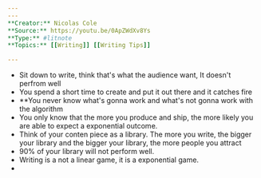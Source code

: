 ```yaml
---
---
**Creator:** Nicolas Cole
**Source:** https://youtu.be/0ApZWdXv8Ys
**Type:** #litnote 
**Topics:** [[Writing]] [[Writing Tips]]

---
```

- Sit down to write, think that's what the audience want, It doesn't perfrom well
- You spend a short time to create and put it out there and it catches fire
- **You never know what's gonna work and what's not gonna work with the algorithm
- You only know that the more you produce and ship, the more likely you are able to expect a exponential outcome.
- Think of your conten piece as a library. The more you write, the bigger your library and the bigger your library, the more people you attract
- 90% of your library will not perform well.
- Writing is a not a linear game, it is a exponential game.
- 
